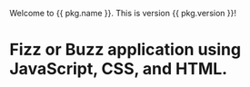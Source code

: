 Welcome to {{ pkg.name }}. This is version {{ pkg.version }}!
# Fizz or Buzz application using JavaScript, CSS, and HTML.

